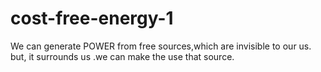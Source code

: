 # cost-free-energy-1
We can generate POWER from free sources,which are invisible to our us. but, it surrounds us .we can make the use that source.
